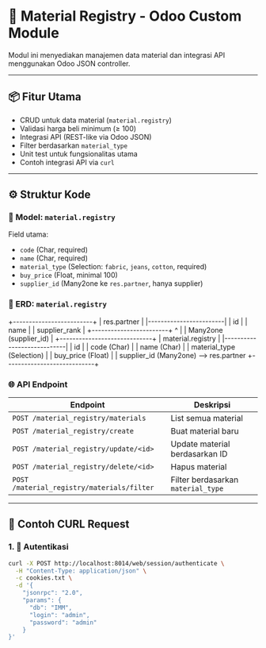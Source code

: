 # 🧾 Material Registry - Odoo Custom Module

Modul ini menyediakan manajemen data material dan integrasi API menggunakan Odoo JSON controller.

---

## 📦 Fitur Utama

- CRUD untuk data material (`material.registry`)
- Validasi harga beli minimum (≥ 100)
- Integrasi API (REST-like via Odoo JSON)
- Filter berdasarkan `material_type`
- Unit test untuk fungsionalitas utama
- Contoh integrasi API via `curl`

---

## ⚙️ Struktur Kode

### 🧠 Model: `material.registry`

Field utama:
- `code` (Char, required)
- `name` (Char, required)
- `material_type` (Selection: `fabric`, `jeans`, `cotton`, required)
- `buy_price` (Float, minimal 100)
- `supplier_id` (Many2one ke `res.partner`, hanya supplier)

### 🧠 ERD: `material.registry`
+-------------------------+
|     res.partner        |
|------------------------|
| id                     |
| name                   |
| supplier_rank          |
+------------------------+
          ^
          |
          | Many2one (supplier_id)
          |
+-----------------------------+
|     material.registry      |
|----------------------------|
| id                         |
| code         (Char)        |
| name         (Char)        |
| material_type (Selection)  |
| buy_price    (Float)       |
| supplier_id  (Many2one) --> res.partner
+----------------------------+

### 🌐 API Endpoint

| Endpoint | Deskripsi |
|----------|-----------|
| `POST /material_registry/materials` | List semua material |
| `POST /material_registry/create` | Buat material baru |
| `POST /material_registry/update/<id>` | Update material berdasarkan ID |
| `POST /material_registry/delete/<id>` | Hapus material |
| `POST /material_registry/materials/filter` | Filter berdasarkan `material_type` |

---

## 🔁 Contoh CURL Request

### 1. 🔐 Autentikasi

```bash
curl -X POST http://localhost:8014/web/session/authenticate \
  -H "Content-Type: application/json" \
  -c cookies.txt \
  -d '{
    "jsonrpc": "2.0",
    "params": {
      "db": "IMM",
      "login": "admin",
      "password": "admin"
    }
}'
